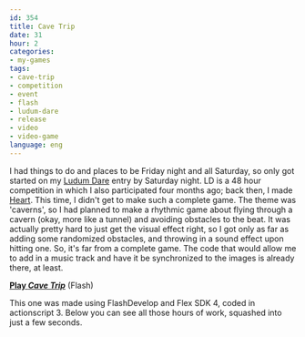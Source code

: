 ```yaml
---
id: 354
title: Cave Trip
date: 31
hour: 2
categories:
- my-games
tags:
- cave-trip
- competition
- event
- flash
- ludum-dare
- release
- video
- video-game
language: eng
---
```


I had things to do and places to be Friday night and all Saturday, so only got started on my [Ludum Dare](http://www.ludumdare.com/) entry by Saturday night. LD is a 48 hour competition in which I also participated four months ago; back then, I made [Heart](/tag/heart/). This time, I didn't get to make such a complete game. The theme was 'caverns', so I had planned to make a rhythmic game about flying through a cavern (okay, more like a tunnel) and avoiding obstacles to the beat. It was actually pretty hard to just get the visual effect right, so I got only as far as adding some randomized obstacles, and throwing in a sound effect upon hitting one. So, it's far from a complete game. The code that would allow me to add in a music track and have it be synchronized to the images is already there, at least.

[**Play _Cave Trip_**](//www.agj.cl/files/games/cavetrip/) (Flash)

This one was made using FlashDevelop and Flex SDK 4, coded in actionscript 3. Below you can see all those hours of work, squashed into just a few seconds.

<video-embed service="vimeo" id="6353166" width="500" height="313" />
